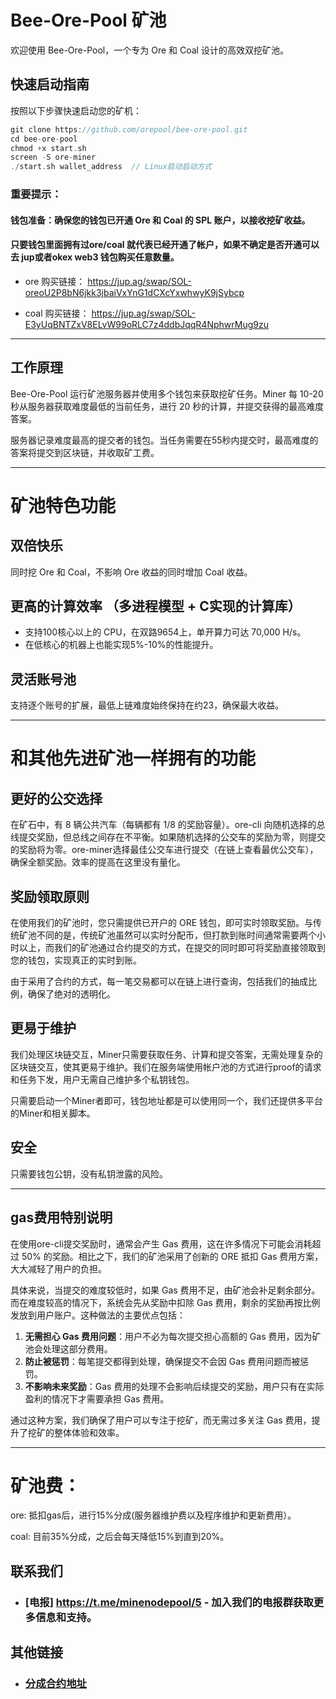 # Bee-Ore-Pool 矿池


欢迎使用 Bee-Ore-Pool，一个专为 Ore 和 Coal 设计的高效双挖矿池。


## 快速启动指南

按照以下步骤快速启动您的矿机：

```c
git clone https://github.com/orepool/bee-ore-pool.git
cd bee-ore-pool
chmod +x start.sh
screen -S ore-miner
./start.sh wallet_address  // Linux启动启动方式
```


### **重要提示**： 

#### 钱包准备：确保您的钱包已开通 Ore 和 Coal 的 SPL 账户，以接收挖矿收益。

#### 只要钱包里面拥有过ore/coal 就代表已经开通了帐户，如果不确定是否开通可以去 jup或者okex web3 钱包购买任意数量。

- ore 购买链接： https://jup.ag/swap/SOL-oreoU2P8bN6jkk3jbaiVxYnG1dCXcYxwhwyK9jSybcp

- coal 购买链接： https://jup.ag/swap/SOL-E3yUqBNTZxV8ELvW99oRLC7z4ddbJqqR4NphwrMug9zu


---
## 工作原理


Bee-Ore-Pool 运行矿池服务器并使用多个钱包来获取挖矿任务。Miner 每 10-20 秒从服务器获取难度最低的当前任务，进行 20 秒的计算，并提交获得的最高难度答案。

服务器记录难度最高的提交者的钱包。当任务需要在55秒内提交时，最高难度的答案将提交到区块链，并收取矿工费。

----

# 矿池特色功能

## 双倍快乐

同时挖 Ore 和 Coal，不影响 Ore 收益的同时增加 Coal 收益。

## 更高的计算效率 （多进程模型 + C实现的计算库）
- 支持100核心以上的 CPU，在双路9654上，单开算力可达 70,000 H/s。
- 在低核心的机器上也能实现5%-10%的性能提升。

## 灵活账号池

支持逐个账号的扩展，最低上链难度始终保持在约23，确保最大收益。

---
# 和其他先进矿池一样拥有的功能


## 更好的公交选择


在矿石中，有 8 辆公共汽车（每辆都有 1/8 的奖励容量）。ore-cli 向随机选择的总线提交奖励，但总线之间存在不平衡。如果随机选择的公交车的奖励为零，则提交的奖励将为零。ore-miner选择最佳公交车进行提交（在链上查看最优公交车），确保全额奖励。效率的提高在这里没有量化。



## 奖励领取原则


在使用我们的矿池时，您只需提供已开户的 ORE 钱包，即可实时领取奖励。与传统矿池不同的是，传统矿池虽然可以实时分配币，但打款到账时间通常需要两个小时以上，而我们的矿池通过合约提交的方式，在提交的同时即可将奖励直接领取到您的钱包，实现真正的实时到账。

由于采用了合约的方式，每一笔交易都可以在链上进行查询，包括我们的抽成比例，确保了绝对的透明化。


## 更易于维护


我们处理区块链交互，Miner只需要获取任务、计算和提交答案，无需处理复杂的区块链交互，使其更易于维护。我们在服务端使用帐户池的方式进行proof的请求和任务下发，用户无需自己维护多个私钥钱包。

只需要启动一个Miner者即可，钱包地址都是可以使用同一个，我们还提供多平台的Miner和相关脚本。


## 安全


只需要钱包公钥，没有私钥泄露的风险。

---

## gas费用特别说明


在使用ore-cli提交奖励时，通常会产生 Gas 费用，这在许多情况下可能会消耗超过 50% 的奖励。相比之下，我们的矿池采用了创新的 ORE 抵扣 Gas 费用方案，大大减轻了用户的负担。

具体来说，当提交的难度较低时，如果 Gas 费用不足，由矿池会补足剩余部分。而在难度较高的情况下，系统会先从奖励中扣除 Gas 费用，剩余的奖励再按比例发放到用户账户。这种做法的主要优点包括：

1. **无需担心 Gas 费用问题**：用户不必为每次提交担心高额的 Gas 费用，因为矿池会处理这部分费用。
2. **防止被惩罚**：每笔提交都得到处理，确保提交不会因 Gas 费用问题而被惩罚。
3. **不影响未来奖励**：Gas 费用的处理不会影响后续提交的奖励，用户只有在实际盈利的情况下才需要承担 Gas 费用。

通过这种方案，我们确保了用户可以专注于挖矿，而无需过多关注 Gas 费用，提升了挖矿的整体体验和效率。

----

# 矿池费：
ore: 抵扣gas后，进行15%分成(服务器维护费以及程序维护和更新费用）。

coal: 目前35%分成，之后会每天降低15%到直到20%。

## 联系我们

 - ### [电报] https://t.me/minenodepool/5 - 加入我们的电报群获取更多信息和支持。

## 其他链接

- ### [分成合约地址](https://solscan.io/account/7izHHMQNrvCs1WKDn1YQvmd82smDmChzpB9pGynHmgtv)
